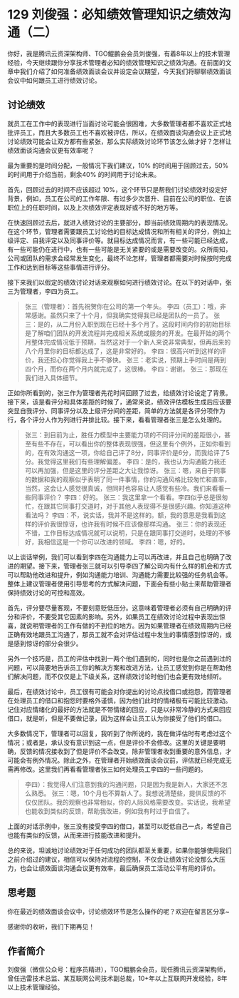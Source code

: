 # 129 刘俊强：必知绩效管理知识之绩效沟通（二）

你好，我是腾讯云资深架构师、TGO鲲鹏会会员刘俊强，有着8年以上的技术管理经验，今天继续跟你分享技术管理者必知的绩效管理知识之绩效沟通。在前面的文章中我们介绍了如何准备绩效面谈会议并设定会议期望，今天我们将聊聊绩效面谈会议中如何跟员工进行绩效讨论。

## 讨论绩效

就员工在工作中的表现进行当面讨论可能会很困难，大多数管理者都不喜欢正式地批评员工，而且大多数员工也不喜欢被评估，所以，在绩效面谈沟通会议上正式地讨论绩效可能会让双方都有些紧张，那么实际绩效讨论环节该怎么做才好？怎样让绩效面谈沟通会议更有效率呢？

最为重要的是时间分配，一般情况下我们建议，10% 的时间用于回顾过去，50%
的时间用于介绍当前，剩余40% 的时间用于讨论未来。

首先，回顾过去的时间不应该超过
10%，这个环节只是帮我们讨论绩效时设定好背景，例如，员工在公司的工作年限、有过多少次晋升、目前在公司的职位、在该职位上的任职时间，以及上次绩效评定表现好或不好的地方等。

在快速回顾过去后，就进入绩效讨论的主要部分，即当前绩效周期内的表现情况。在这个环节，管理者需要跟员工讨论他的目标达成情况和所有相关的评分，例如上级评定、自我评定以及同事评价等。就目标达成情况而言，有一些可能已经达成，有一些可能仍在进行中，也有一些可能是无关紧要的或是需要改变的。众所周知，公司或团队的需求会经常发生变化，最终不论怎样，管理者都需要对时候按时完成工作和达到目标等这些事情进行评分。

接下来我们以假定的绩效讨论对话来观察如何进行绩效讨论。在以下的对话中，张三为管理者，李四为员工。

> 张三（管理者）：首先祝贺你在公司的第一个年头。
> 李四（员工）：哦，非常感谢。虽然只来了十个月，但我确实觉得我已经是团队的一员了。
> 张三：是的，从二月份入职到现在已经十多个月了。这段时间内你的初始目标是了解咱们团队的开发流程并完成相关系统或服务的开发。在最开始的两个月整体完成情况低于预期，当然这对于一个新人来说非常典型，但再后来的八个月里你的目标都达成了，这是非常好的。
> 李四：很高兴听到这样的评价，我还担心你觉得我上手不够快。
> 张三：老实说，预期上手时间是两到四个月，而你在两个月内就完成了，这很棒。
> 李四：谢谢。 张三：那现在我们进入具体细节。

正如你所看到的，张三作为管理者先花时间回顾了过去，给绩效讨论设定了背景。接下来，该是看评分和具体差距的时候了，通常来说，绩效评估模板生成后应该要突显自我评分、同事评分以及上级评分间的差距，简单的方法就是各评分项作为行，各个评分人作为列进行并排比较。接下来，看看管理者张三是怎么处理的。

> 张三：到目前为止，胜任力模型中主要能力项的不同评分间的差距很小，甚至有些不存在，可以看出你的整体表现很强，但这里有个例外，正如你看到的，在有效沟通这一项，你给自己评了8分，同事评价是6分，而我给评了5分。我觉得这里我们有些理解偏差。
> 李四：是的，我也认为沟通能力我还可以再加强，但是这里的评分差距之大让我惊讶。
> 张三：嗯，来自于同事的数据和我的观察似乎表明了同一件事情，你的沟通风格比较匆忙和直率，当然，这会让人感觉很真诚，但同时也容易让人感觉有些冷。我们来看看一些同事评价？
> 李四：好的。
> 张三：我这里拿一个看看。李四似乎总是很匆忙，在跟其它同事打交道时，对于其他人表现得不是很感兴趣。你知道这种看法吗？
> 李四：不，说实话，我并不是这样的。额，我的意思是我看到这样的评价我很惊讶，也许我有时候不应该像那样沟通。
> 张三：你的表现还不错，工作目标达成情况就可以说明，只是在跟同事打交道时，处理的不够好，我相信这是一个你可以改进的领域。
> 李四：嗯，好的。

以上谈话举例，我们可以看到李四在沟通能力上可以再改进，并且自己也明确了改进的期望。接下来，管理者张三就可以引导李四了解公司内有什么样的机会和方式可以帮助他改进和提升，例如沟通能力培训、沟通能力需要比较强的任务机会等。整体上建议管理者使用引导思考的方式解决问题，下面会有些小贴士来帮助管理者保持绩效讨论的可控和高效。

首先，评分要尽量客观，不要刻意贬低压分。这意味着管理者必须有自己明确的评分和评价，不要受其它因素的影响。另外，如果员工在绩效讨论过程中表现出惊喜，就说明管理者的工作有做的不到位的地方。因为如果管理者在绩效周期内已经正确有效地跟员工沟通了，那员工就不会对评估过程中发生的事情感到惊讶的，或是感到惊讶的部分会很少。

另外一个技巧是，员工的评估中找到一两个他们遇到的，同时也是你之前遇到过的问题，可以简要地告诉员工你的解决方案和改进方法，让员工感觉到你是在帮助他们解决问题，而不仅仅是上下级关系，这样绩效讨论时他们也会更有效地倾听。

最后，在绩效讨论中，员工很有可能会对你提出的讨论点找借口或抱怨，而管理者在处理员工的借口和抱怨时要格外谨慎，因为他们此时的情绪极有可能比较激动。记住对应情绪化的最好的方法就是不带情绪的回应，只是以非常冷静的方式来回应借口，就是听，但是不要做记录，因为这样会让员工认为你接受了他们的借口。

大多数情况下，管理者可以回复，我听到了你所说的，我在做评估时有考虑过这个情况；或者是，承认没有意识到这一点，但是评价不会修改。这里的关键是要明确，反馈的情况接收到了但是评价不会改变。除非管理者收到重要的意外信息，才可能会有例外情况。除此之外，在管理者开始绩效面谈会议前，评估就已经完成无需再修改。这里我们再看看管理者张三如何处理员工李四的一些问题的。

> 李四）：我觉得人们注意到我的沟通问题，只是因为我是新人，大家还不怎么熟悉。
> 张三：嗯，10个月也不算新人了。我想说清楚些，提供反馈的不仅仅团队。我的观察也非常相似，你的人际风格需要改变。实话说，我希望也能收到类似的反馈，帮助我改进，例如我有时过于自信了。

上面的对话示例中，张三没有接受李四的借口，甚至可以贬低自己一点，希望自己也能有类似的反馈，从而来进行技能改进和提升。

总的来说，坦诚地讨论绩效对于任何成功的团队都至关重要，如果你能够使用我们之前介绍过的建议，相信可以保持对流程的控制，不仅会让绩效讨论没那么大压力，也会让绩效面谈沟通会议更有效率，最后确保员工活动公平有用的评价。

## 思考题

你在最近的绩效面谈会议中，讨论绩效环节是怎么操作的呢？欢迎在留言区分享\~

感谢你的收听，我们下期再见！

## 作者简介

刘俊强（微信公众号：程序员精进），TGO鲲鹏会会员，现任腾讯云资深架构师，曾任迅雷技术总监、某互联网公司技术副总裁，10+年以上互联网开发经验，8年以上技术管理经验。
